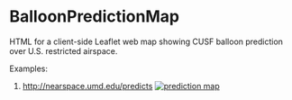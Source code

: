 # BalloonPredictionMap
HTML for a client-side Leaflet web map showing CUSF balloon prediction over U.S. restricted airspace.

Examples:
1. http://nearspace.umd.edu/predicts [![prediction map](https://i.imgur.com/0ORhXjd.png)](http://nearspace.umd.edu/predicts)
